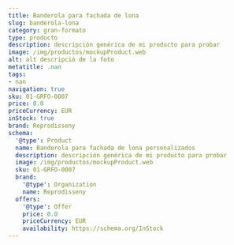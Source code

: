 ```yaml
---
title: Banderola para fachada de lona
slug: banderola-lona
category: gran-formato
type: producto
description: descripción genérica de mi producto para probar
image: /img/productos/mockupProduct.web
alt: alt descripció de la foto
metatitle: .nan
tags:
- nan
navigation: true
sku: 01-GRFO-0007
price: 0.0
priceCurrency: EUR
inStock: true
brand: Reprodisseny
schema:
  '@type': Product
  name: Banderola para fachada de lona personalizados
  description: descripción genérica de mi producto para probar
  image: /img/productos/mockupProduct.web
  sku: 01-GRFO-0007
  brand:
    '@type': Organization
    name: Reprodisseny
  offers:
    '@type': Offer
    price: 0.0
    priceCurrency: EUR
    availability: https://schema.org/InStock
---
```

